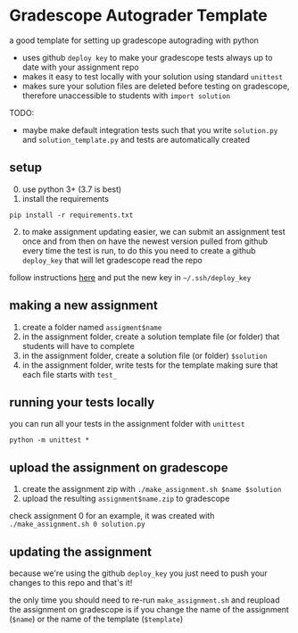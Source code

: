 # Gradescope Autograder Template
a good template for setting up gradescope autograding with python

- uses github `deploy key` to make your gradescope tests always up to date with your assignment repo
- makes it easy to test locally with your solution using standard `unittest`
- makes sure your solution files are deleted before testing on gradescope, therefore unaccessible to students with `import solution`

TODO:
- maybe make default integration tests such that you write `solution.py` and `solution_template.py` and tests are automatically created

## setup
0. use python 3+ (3.7 is best)
1. install the requirements
```
pip install -r requirements.txt
```
2. to make assignment updating easier, we can submit an assignment test once and from then on have the newest version pulled from github every time the test is run, to do this you need to create a github `deploy_key` that will let gradescope read the repo

follow instructions [here](https://developer.github.com/v3/guides/managing-deploy-keys/#deploy-keys) and put the new key in `~/.ssh/deploy_key`


## making a new assignment
1. create a folder named `assigment$name`
2. in the assignment folder, create a solution template file (or folder) that students will have to complete
3. in the assignment folder, create a solution file (or folder) `$solution`
4. in the assignment folder, write tests for the template making sure that each file starts with `test_`

## running your tests locally
you can run all your tests in the assignment folder with `unittest`
```
python -m unittest *
```

## upload the assignment on gradescope
1. create the assignment zip with `./make_assignment.sh $name $solution`
2. upload the resulting `assignment$name.zip` to gradescope

check assignment 0 for an example, it was created with `./make_assignment.sh 0 solution.py`

## updating the assignment
because we're using the github `deploy_key` you just need to push your changes to this repo and that's it!

the only time you should need to re-run `make_assignment.sh` and reupload the assignment on gradescope is if you change the name of the assignment (`$name`) or the name of the template (`$template`)

